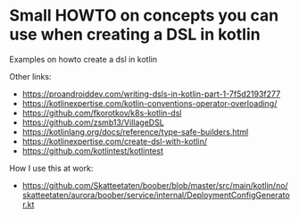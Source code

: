 # Small HOWTO on concepts you can use when creating a DSL in kotlin


Examples on howto create a dsl in kotlin

Other links:
 - https://proandroiddev.com/writing-dsls-in-kotlin-part-1-7f5d2193f277
 - https://kotlinexpertise.com/kotlin-conventions-operator-overloading/
 - https://github.com/fkorotkov/k8s-kotlin-dsl
 - https://github.com/zsmb13/VillageDSL
 - https://kotlinlang.org/docs/reference/type-safe-builders.html
 - https://kotlinexpertise.com/create-dsl-with-kotlin/
 - https://github.com/kotlintest/kotlintest
 
 
How I use this at work:
 - https://github.com/Skatteetaten/boober/blob/master/src/main/kotlin/no/skatteetaten/aurora/boober/service/internal/DeploymentConfigGenerator.kt
 
